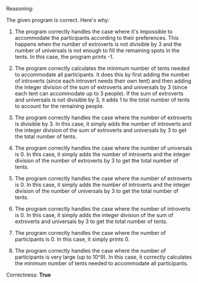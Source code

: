 Reasoning:

The given program is correct. Here's why:

1.  The program correctly handles the case where it's impossible to accommodate the participants according to their preferences. This happens when the number of extroverts is not divisible by 3 and the number of universals is not enough to fill the remaining spots in the tents. In this case, the program prints -1.

2.  The program correctly calculates the minimum number of tents needed to accommodate all participants. It does this by first adding the number of introverts (since each introvert needs their own tent) and then adding the integer division of the sum of extroverts and universals by 3 (since each tent can accommodate up to 3 people). If the sum of extroverts and universals is not divisible by 3, it adds 1 to the total number of tents to account for the remaining people.

3.  The program correctly handles the case where the number of extroverts is divisible by 3. In this case, it simply adds the number of introverts and the integer division of the sum of extroverts and universals by 3 to get the total number of tents.

4.  The program correctly handles the case where the number of universals is 0. In this case, it simply adds the number of introverts and the integer division of the number of extroverts by 3 to get the total number of tents.

5.  The program correctly handles the case where the number of extroverts is 0. In this case, it simply adds the number of introverts and the integer division of the number of universals by 3 to get the total number of tents.

6.  The program correctly handles the case where the number of introverts is 0. In this case, it simply adds the integer division of the sum of extroverts and universals by 3 to get the total number of tents.

7.  The program correctly handles the case where the number of participants is 0. In this case, it simply prints 0.

8.  The program correctly handles the case where the number of participants is very large (up to 10^9). In this case, it correctly calculates the minimum number of tents needed to accommodate all participants.

Correctness: **True**
